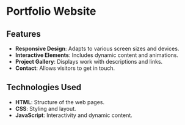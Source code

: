 # Portfolio Website

## Features

- **Responsive Design**: Adapts to various screen sizes and devices.
- **Interactive Elements**: Includes dynamic content and animations.
- **Project Gallery**: Displays work with descriptions and links.
- **Contact**: Allows visitors to get in touch.

## Technologies Used

- **HTML**: Structure of the web pages.
- **CSS**: Styling and layout.
- **JavaScript**: Interactivity and dynamic content.